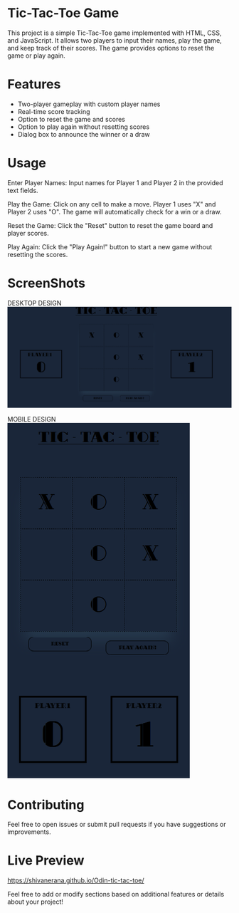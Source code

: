 # Tic-Tac-Toe Game

This project is a simple Tic-Tac-Toe game implemented with HTML, CSS, and JavaScript. It allows two players to input their names, play the game, and keep track of their scores. The game provides options to reset the game or play again.

# Features

+ Two-player gameplay with custom player names
+ Real-time score tracking
+ Option to reset the game and scores
+ Option to play again without resetting scores
+ Dialog box to announce the winner or a draw

# Usage

Enter Player Names:
    Input names for Player 1 and Player 2 in the provided text fields.

Play the Game:
    Click on any cell to make a move. Player 1 uses "X" and Player 2 uses "O".
    The game will automatically check for a win or a draw.

Reset the Game:
    Click the "Reset" button to reset the game board and player scores.

Play Again:
    Click the "Play Again!" button to start a new game without resetting the scores.

# ScreenShots

DESKTOP DESIGN
![Tic-Tac-Toe Game](Screenshot/one.png)

MOBILE DESIGN
![Tic-Tac-Toe Game](Screenshot/two.png)


# Contributing

Feel free to open issues or submit pull requests if you have suggestions or improvements.

# Live Preview

https://shivanerana.github.io/Odin-tic-tac-toe/

Feel free to add or modify sections based on additional features or details about your project!
